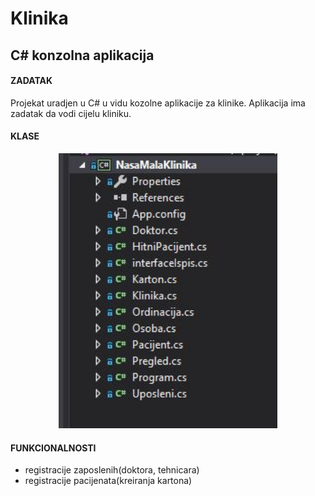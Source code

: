 # Klinika
## C# konzolna aplikacija
#### ZADATAK
Projekat uradjen u C# u vidu kozolne aplikacije za klinike.
Aplikacija ima zadatak da vodi cijelu kliniku.

#### KLASE
<p align="center">
  <img src="/screenshots/klase.JPG" width="350"/>
</p>

#### FUNKCIONALNOSTI
- registracije zaposlenih(doktora, tehnicara)
- registracije pacijenata(kreiranja kartona)

